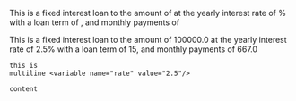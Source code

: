 This is a fixed interest loan to the amount of <variable name="loanAmount" value="100000.0"/>
at the yearly interest rate of <variable name="rate" value="2.5"/>%
with a loan term of <variable name="loanDuration" value="15"/>,
and monthly payments of <formula name="formula1" value="667.0"/>


This is a fixed interest loan to the amount of 100000.0
at the yearly interest rate of 2.5%
with a loan term of 15,
and monthly payments of 667.0

``` <clause src="foo" name="bar"/>
this is
multiline <variable name="rate" value="2.5"/>

content
```
